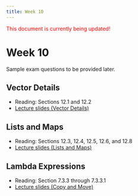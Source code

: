 ```yaml
---
title: Week 10
---
```


<span style="color:red">This document is currently being updated!</span>


# Week 10
Sample exam questions to be provided later.


## Vector Details
* Reading: Sections 12.1 and 12.2
* [Lecture slides (Vector Details)]()

<div align="center">

</div>

## Lists and Maps
* Reading: Sections 12.3, 12.4, 12.5, 12.6, and 12.8
* [Lecture slides (Lists and Maps)]()

<div align="center">

</div>


## Lambda Expressions
* Reading: Section 7.3.3 through 7.3.3.1
* [Lecture slides (Copy and Move)]()

<div align="center">

</div>


